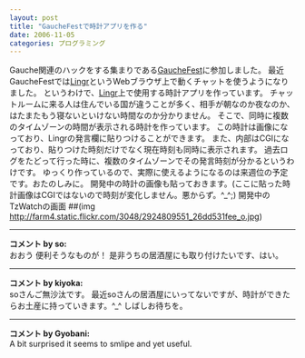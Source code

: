 ```yaml
---
layout: post
title: "GaucheFestで時計アプリを作る"
date: 2006-11-05
categories: プログラミング
---
```

Gauche関連のハックをする集まりである[GaucheFest](http://lists.sourceforge.jp/mailman/archives/gauche-devel-jp/2006-October/001679.html)に参加しました。
最近GaucheFestでは[Lingr](http://www.lingr.com/)というWebブラウザ上で動くチャットを使うようになりました。
というわけで、[Lingr](http://www.lingr.com/)上で使用する時計アプリを作っています。
チャットルームに来る人は住んでいる国が違うことが多く、相手が朝なのか夜なのか、はたまたもう寝ないといけない時間なのか分かりません。
そこで、同時に複数のタイムゾーンの時間が表示される時計を作っています。
この時計は画像になっており、Lingrの発言欄に貼りつけることができます。
また、内部はCGIになっており、貼りつけた時刻だけでなく現在時刻も同時に表示されます。
過去ログをたどって行った時に、複数のタイムゾーンでその発言時刻が分かるというわけです。
ゆっくり作っているので、実際に使えるようになるのは来週位の予定です。おたのしみに。
開発中の時計の画像も貼っておきます。(ここに貼った時計画像はCGIではないので時刻が変化しません。悪からず。^_^;)
 開発中のTzWatchの画面
 ##(img http://farm4.static.flickr.com/3048/2924809551_26dd531fee_o.jpg)



---

**コメント by so:**  
おおう
便利そうなものが！
是非うちの居酒屋にも取り付けたいです、はい。


---

**コメント by kiyoka:**  
soさんご無沙汰です。
最近soさんの居酒屋にいってないですが、時計ができたらお土産に持っていきます。^_^
しばしお待ちを。


---

**コメント by Gyobani:**  
A bit surprised it seems to smlipe and yet useful.
